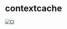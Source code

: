 # contextcache

[![CI](https://github.com/Peter554/contextcache/actions/workflows/ci.yml/badge.svg)](https://github.com/Peter554/contextcache/actions/workflows/ci.yml)